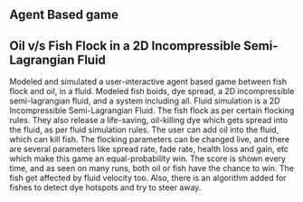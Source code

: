 <H2> Agent Based game </H2> 
<H2> Oil v/s Fish Flock in a 2D Incompressible Semi-Lagrangian Fluid </H2>

Modeled and simulated a user-interactive agent based game between fish flock and oil, in a fluid. Modeled fish boids, dye spread, a 2D incompressible semi-lagrangian fluid, and a system including all.
Fluid simulation is a 2D Incompressible Semi-Lagrangian Fluid. The fish flock as per certain flocking rules. They also release a life-saving, oil-killing dye which gets spread into the fluid, as per fluid simulation rules. The user can add oil into the fluid, which can kill fish. The flocking parameters can be changed live, and there are several parameters like spread rate, fade rate, health loss and gain, etc which make this game an equal-probability win. The score is shown every time, and as seen on many runs, both oil or fish have the chance to win. The fish get affected by fluid velocity too. Also, there is an algorithm added for fishes to detect dye hotspots and try to steer away.
